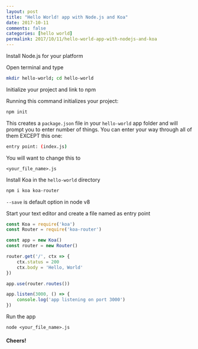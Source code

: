 ```yaml
---
layout: post
title: "Hello World! app with Node.js and Koa"
date: 2017-10-11
comments: false
categories: [hello world]
permalink: 2017/10/11/hello-world-app-with-nodejs-and-koa
---
```


Install Node.js for your platform

Open terminal and type
```sh
mkdir hello-world; cd hello-world
```
Initialize your project and link to npm

Running this command initializes your project:
```sh
npm init
```
This creates a `package.json` file in your `hello-world` app folder and will prompt you to enter number of things. You can enter your way through all of them EXCEPT this one:
```sh
entry point: (index.js)
```
You will want to change this to
```
<your_file_name>.js
```
Install Koa in the `hello-world` directory
```sh
npm i koa koa-router
```
`--save` is default option in node v8

Start your text editor and create a file named as entry point

```js
const Koa = require('koa')
const Router = require('koa-router')

const app = new Koa()
const router = new Router()

router.get('/', ctx => {
    ctx.status = 200
    ctx.body = 'Hello, World'
})

app.use(router.routes())

app.listen(3000, () => {
    console.log('app listening on port 3000')
})
```

Run the app
```
node <your_file_name>.js
```

#### Cheers!
